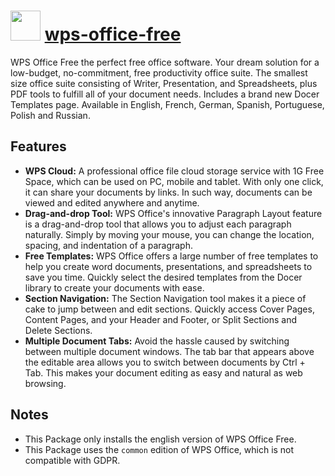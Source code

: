 # <img src="https://cdn.jsdelivr.net/gh/chocolatey/chocolatey-coreteampackages@c4b46cad1e6a8071b53bb3b797940cabae7f4152/icons/wps-office-free.png" width="48" height="48"/> [wps-office-free](https://chocolatey.org/packages/wps-office-free)


WPS Office Free the perfect free office software. Your dream solution for a low-budget, no-commitment, free productivity office suite.
The smallest size office suite consisting of Writer, Presentation, and Spreadsheets, plus PDF tools to fulfill all of your document needs.
Includes a brand new Docer Templates page.
Available in English, French, German, Spanish, Portuguese, Polish and Russian.

## Features

* **WPS Cloud:**
A professional office file cloud storage service with 1G Free Space, which can be used on PC, mobile and tablet.
With only one click, it can share your documents by links. In such way, documents can be viewed and edited anywhere and anytime.
* **Drag-and-drop Tool:**
WPS Office's innovative Paragraph Layout feature is a drag-and-drop tool that allows you to adjust each paragraph naturally.
Simply by moving your mouse, you can change the location, spacing, and indentation of a paragraph.
* **Free Templates:**
WPS Office offers a large number of free templates to help you create word documents, presentations, and spreadsheets to save you time.
Quickly select the desired templates from the Docer library to create your documents with ease.
* **Section Navigation:**
The Section Navigation tool makes it a piece of cake to jump between and edit sections.
Quickly access Cover Pages, Content Pages, and your Header and Footer, or Split Sections and Delete Sections.
* **Multiple Document Tabs:**
Avoid the hassle caused by switching between multiple document windows.
The tab bar that appears above the editable area allows you to switch between documents by Ctrl + Tab.
This makes your document editing as easy and natural as web browsing.

## Notes

- This Package only installs the english version of WPS Office Free.
- This Package uses the `common` edition of WPS Office, which is not compatible with GDPR.

